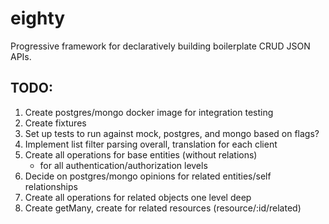 # eighty
Progressive framework for declaratively building boilerplate CRUD JSON APIs.

## TODO: 
1. Create postgres/mongo docker image for integration testing
2. Create fixtures
3. Set up tests to run against mock, postgres, and mongo based on flags?
4. Implement list filter parsing overall, translation for each client
4. Create all operations for base entities (without relations)
    - for all authentication/authorization levels
5. Decide on postgres/mongo opinions for related entities/self relationships
6. Create all operations for related objects one level deep
7. Create getMany, create for related resources (resource/:id/related)
